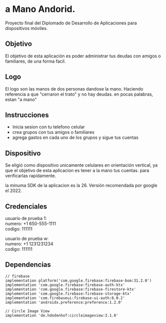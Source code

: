 
# a Mano Andorid.

Proyecto final del Diplomado de Desarrollo de Aplicaciones para dispositivos móviles. 

## Objetivo

El objetivo de esta aplicación es poder administrar tus deudas con amigos o familiares, de una forma facil. 

## Logo

El logo son las manos de dos personas dandose la mano. Haciendo referencia a que "cerraron el trato" y no hay deudas. en pocas palabras, estan "a mano"

## Instrucciones

- Inicia sesion con tu telefono celular
- crea grupos con tus amigos o familiares
- agrega gastos en cada uno de los grupos y sigue tus cuentas

## Dispositivo

Se eligió como dispositivo unicamente celulares en orientación vertical, ya que el objetivo de esta aplicacion es tener a la mano tus cuentas. para verificarlas rapidamente.

la minuma SDK de la aplicacion es la 26. Versión recomendada por google el 2022.

## Credenciales

usuario de prueba 1:\
numero: +1 650-555-1111 \
codigo: 111111

usuario de prueba w:\
numero: +1 1231231234 \
codigo: 111111

## Dependencias

    // firebase
    implementation platform('com.google.firebase:firebase-bom:31.2.0')
    implementation 'com.google.firebase:firebase-auth-ktx'
    implementation 'com.google.firebase:firebase-firestore-ktx'
    implementation 'com.google.firebase:firebase-storage-ktx'
    implementation 'com.firebaseui:firebase-ui-auth:8.0.2'
    implementation 'androidx.preference:preference:1.2.0'

    // Circle Image View
    implementation 'de.hdodenhof:circleimageview:3.1.0'
